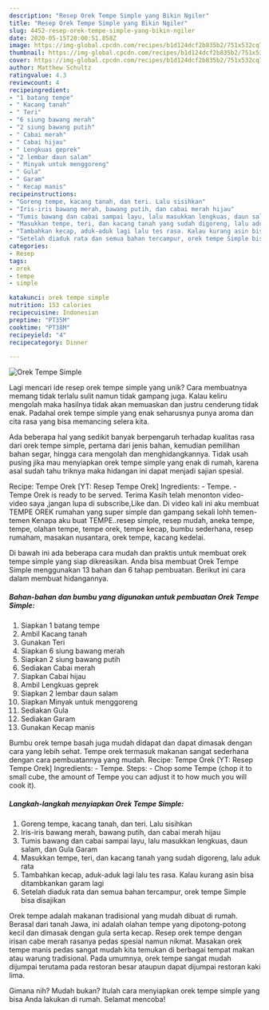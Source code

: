 ```yaml
---
description: "Resep Orek Tempe Simple yang Bikin Ngiler"
title: "Resep Orek Tempe Simple yang Bikin Ngiler"
slug: 4452-resep-orek-tempe-simple-yang-bikin-ngiler
date: 2020-05-15T20:00:51.858Z
image: https://img-global.cpcdn.com/recipes/b1d124dcf2b835b2/751x532cq70/orek-tempe-simple-foto-resep-utama.jpg
thumbnail: https://img-global.cpcdn.com/recipes/b1d124dcf2b835b2/751x532cq70/orek-tempe-simple-foto-resep-utama.jpg
cover: https://img-global.cpcdn.com/recipes/b1d124dcf2b835b2/751x532cq70/orek-tempe-simple-foto-resep-utama.jpg
author: Matthew Schultz
ratingvalue: 4.3
reviewcount: 4
recipeingredient:
- "1 batang tempe"
- " Kacang tanah"
- " Teri"
- "6 siung bawang merah"
- "2 siung bawang putih"
- " Cabai merah"
- " Cabai hijau"
- " Lengkuas geprek"
- "2 lembar daun salam"
- " Minyak untuk menggoreng"
- " Gula"
- " Garam"
- " Kecap manis"
recipeinstructions:
- "Goreng tempe, kacang tanah, dan teri. Lalu sisihkan"
- "Iris-iris bawang merah, bawang putih, dan cabai merah hijau"
- "Tumis bawang dan cabai sampai layu, lalu masukkan lengkuas, daun salam, dan Gula Garam"
- "Masukkan tempe, teri, dan kacang tanah yang sudah digoreng, lalu aduk rata"
- "Tambahkan kecap, aduk-aduk lagi lalu tes rasa. Kalau kurang asin bisa ditambkankan garam lagi"
- "Setelah diaduk rata dan semua bahan tercampur, orek tempe Simple bisa disajikan"
categories:
- Resep
tags:
- orek
- tempe
- simple

katakunci: orek tempe simple 
nutrition: 153 calories
recipecuisine: Indonesian
preptime: "PT35M"
cooktime: "PT38M"
recipeyield: "4"
recipecategory: Dinner

---
```



![Orek Tempe Simple](https://img-global.cpcdn.com/recipes/b1d124dcf2b835b2/751x532cq70/orek-tempe-simple-foto-resep-utama.jpg)

Lagi mencari ide resep orek tempe simple yang unik? Cara membuatnya memang tidak terlalu sulit namun tidak gampang juga. Kalau keliru mengolah maka hasilnya tidak akan memuaskan dan justru cenderung tidak enak. Padahal orek tempe simple yang enak seharusnya punya aroma dan cita rasa yang bisa memancing selera kita.

Ada beberapa hal yang sedikit banyak berpengaruh terhadap kualitas rasa dari orek tempe simple, pertama dari jenis bahan, kemudian pemilihan bahan segar, hingga cara mengolah dan menghidangkannya. Tidak usah pusing jika mau menyiapkan orek tempe simple yang enak di rumah, karena asal sudah tahu triknya maka hidangan ini dapat menjadi sajian spesial.

Recipe: Tempe Orek [YT: Resep Tempe Orek] Ingredients: - Tempe. - Tempe Orek is ready to be served. Terima Kasih telah menonton video-video saya ,jangan lupa di subscribe,Like dan. Di video kali ini aku membuat TEMPE OREK rumahan yang super simple dan gampang sekali lohh temen-temen Kenapa aku buat TEMPE..resep simple, resep mudah, aneka tempe, tempe, olahan tempe, tempe orek, tempe kecap, bumbu sederhana, resep rumaham, masakan nusantara, orek tempe, kacang kedelai.


Di bawah ini ada beberapa cara mudah dan praktis untuk membuat orek tempe simple yang siap dikreasikan. Anda bisa membuat Orek Tempe Simple menggunakan 13 bahan dan 6 tahap pembuatan. Berikut ini cara dalam membuat hidangannya.

<!--inarticleads1-->

##### Bahan-bahan dan bumbu yang digunakan untuk pembuatan Orek Tempe Simple:

1. Siapkan 1 batang tempe
1. Ambil  Kacang tanah
1. Gunakan  Teri
1. Siapkan 6 siung bawang merah
1. Siapkan 2 siung bawang putih
1. Sediakan  Cabai merah
1. Siapkan  Cabai hijau
1. Ambil  Lengkuas geprek
1. Siapkan 2 lembar daun salam
1. Siapkan  Minyak untuk menggoreng
1. Sediakan  Gula
1. Sediakan  Garam
1. Gunakan  Kecap manis


Bumbu orek tempe basah juga mudah didapat dan dapat dimasak dengan cara yang lebih sehat. Tempe orek termasuk makanan sangat sederhana dengan cara pembuatannya yang mudah. Recipe: Tempe Orek [YT: Resep Tempe Orek] Ingredients: - Tempe. Steps: - Chop some Tempe (chop it to small cube, the amount of Tempe you can adjust it to how much you will cook it). 

<!--inarticleads2-->

##### Langkah-langkah menyiapkan Orek Tempe Simple:

1. Goreng tempe, kacang tanah, dan teri. Lalu sisihkan
1. Iris-iris bawang merah, bawang putih, dan cabai merah hijau
1. Tumis bawang dan cabai sampai layu, lalu masukkan lengkuas, daun salam, dan Gula Garam
1. Masukkan tempe, teri, dan kacang tanah yang sudah digoreng, lalu aduk rata
1. Tambahkan kecap, aduk-aduk lagi lalu tes rasa. Kalau kurang asin bisa ditambkankan garam lagi
1. Setelah diaduk rata dan semua bahan tercampur, orek tempe Simple bisa disajikan


Orek tempe adalah makanan tradisional yang mudah dibuat di rumah. Berasal dari tanah Jawa, ini adalah olahan tempe yang dipotong-potong kecil dan dimasak dengan gula serta kecap. Resep orek tempe dengan irisan cabe merah rasanya pedas spesial namun nikmat. Masakan orek tempe manis pedas sangat mudah kita temukan di berbagai tempat makan atau warung tradisional. Pada umumnya, orek tempe sangat mudah dijumpai terutama pada restoran besar ataupun dapat dijumpai restoran kaki lima. 

Gimana nih? Mudah bukan? Itulah cara menyiapkan orek tempe simple yang bisa Anda lakukan di rumah. Selamat mencoba!
